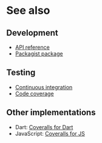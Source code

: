 # See also

## Development
- [API reference](https://dev.belin.io/coveralls.php/api)
- [Packagist package](https://packagist.org/packages/cedx/coveralls)

## Testing
- [Continuous integration](https://travis-ci.com/cedx/coveralls.php)
- [Code coverage](https://coveralls.io/github/cedx/coveralls.php/)

## Other implementations
- Dart: [Coveralls for Dart](https://dev.belin.io/coveralls.dart)
- JavaScript: [Coveralls for JS](https://dev.belin.io/coveralls.js)
